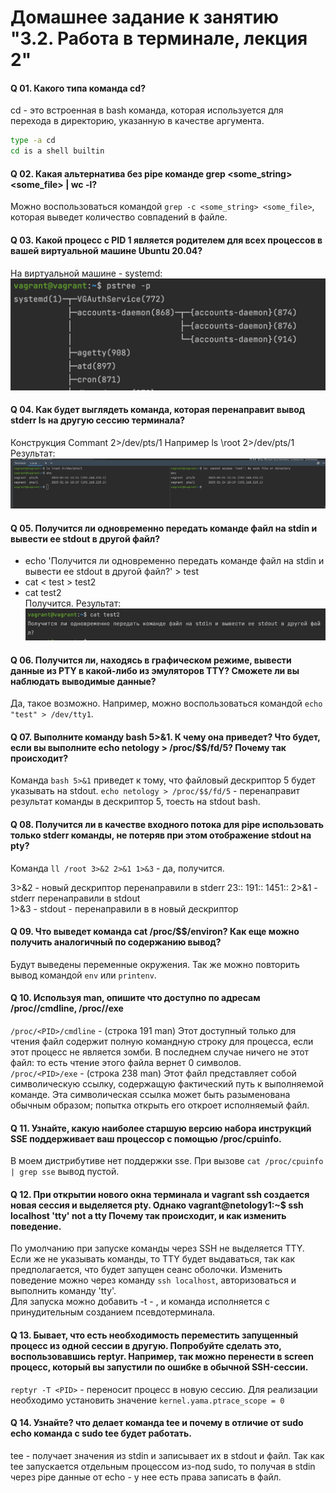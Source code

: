 # Домашнее задание к занятию "3.2. Работа в терминале, лекция 2"

#### Q 01. Какого типа команда cd?
cd - это встроенная в bash команда, которая используется для перехода в директорию, указанную в качестве аргумента.  
```bash
type -a cd
cd is a shell builtin
```  

#### Q 02. Какая альтернатива без pipe команде grep <some_string> <some_file> | wc -l?
Можно воспользоваться командой `grep -c <some_string> <some_file>`, которая выведет количество совпадений в файле.  

#### Q 03. Какой процесс с PID 1 является родителем для всех процессов в вашей виртуальной машине Ubuntu 20.04?
На виртуальной машине  - systemd:
![image](./image/img1.png)

#### Q 04. Как будет выглядеть команда, которая перенаправит вывод stderr ls на другую сессию терминала?
Конструкция Commant 2>/dev/pts/1 
Например ls \root 2>/dev/pts/1
Результат:  
![image](./image/img2.png)

#### Q 05. Получится ли одновременно передать команде файл на stdin и вывести ее stdout в другой файл?
- echo 'Получится ли одновременно передать команде файл на stdin и вывести ее stdout в другой файл?' > test
- cat < test > test2
- cat test2  
Получится. Результат:  
![img.png](image/img3.png)
#### Q 06. Получится ли, находясь в графическом режиме, вывести данные из PTY в какой-либо из эмуляторов TTY? Сможете ли вы наблюдать выводимые данные?
Да, такое возможно. Например, можно воспользоваться командой `echo "test" > /dev/tty1`.
#### Q 07. Выполните команду bash 5>&1. К чему она приведет? Что будет, если вы выполните echo netology > /proc/$$/fd/5? Почему так происходит?
Команда `bash 5>&1` приведет к тому, что файловый дескриптор 5 будет указывать на stdout.
`echo netology > /proc/$$/fd/5` - перенаправит результат команды в дескриптор 5, тоесть на stdout bash.

#### Q 08. Получится ли в качестве входного потока для pipe использовать только stderr команды, не потеряв при этом отображение stdout на pty?
Команда `ll /root 3>&2 2>&1 1>&3` - да, получится.
 
3>&2 - новый дескриптор перенаправили в stderr   23:: 191:: 1451::
2>&1 - stderr перенаправили в stdout    
1>&3 - stdout - перенаправили в в новый дескриптор  

#### Q 09. Что выведет команда cat /proc/$$/environ? Как еще можно получить аналогичный по содержанию вывод?
Будут выведены переменные окружения. Так же можно повторить вывод командой `env` или `printenv`.

#### Q 10. Используя man, опишите что доступно по адресам /proc/<PID>/cmdline, /proc/<PID>/exe
`/proc/<PID>/cmdline` - (строка 191 man) Этот доступный только для чтения файл содержит полную командную строку для процесса, если этот процесс не является зомби. В последнем случае ничего не этот файл: то есть чтение этого файла вернет 0 символов.  
`/proc/<PID>/exe` - (строка 238 man) Этот файл представляет собой символическую ссылку, содержащую фактический путь к выполняемой команде. Эта символическая ссылка может быть разыменована обычным образом; попытка открыть его откроет исполняемый файл. 

#### Q 11. Узнайте, какую наиболее старшую версию набора инструкций SSE поддерживает ваш процессор с помощью /proc/cpuinfo.
В моем дистрибутиве нет поддержки sse. При вызове `cat /proc/cpuinfo | grep sse` вывод пустой.
#### Q 12. При открытии нового окна терминала и vagrant ssh создается новая сессия и выделяется pty. Однако vagrant@netology1:~$ ssh localhost 'tty' not a tty Почему так происходит, и как изменить поведение.
По умолчанию при запуске команды через SSH не выделяется TTY. Если же не указывать команды, то TTY будет выдаваться, так как предполагается, что будет запущен сеанс оболочки. Изменить поведение можно через команду `ssh localhost`, авторизоваться и выполнить команду 'tty'.  
Для запуска можно добавить -t - , и команда исполняется c принудительным созданием псевдотерминала.

#### Q 13. Бывает, что есть необходимость переместить запущенный процесс из одной сессии в другую. Попробуйте сделать это, воспользовавшись reptyr. Например, так можно перенести в screen процесс, который вы запустили по ошибке в обычной SSH-сессии.
`reptyr -T <PID>` - переносит процесс в новую сессию. Для реализации необходимо установить значение ```kernel.yama.ptrace_scope = 0```
#### Q 14. Узнайте? что делает команда tee и почему в отличие от sudo echo команда с sudo tee будет работать.
tee - получает значения из stdin и записывает их в stdout и файл. Так как tee запускается отдельным процессом из-под sudo, то получая в stdin через pipe данные от echo - у нее есть права записать в файл.

